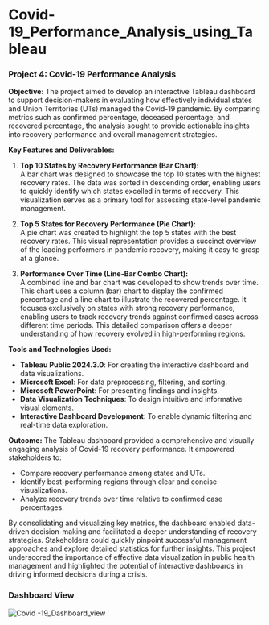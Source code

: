 # Covid-19_Performance_Analysis_using_Tableau

### Project 4: Covid-19 Performance Analysis

**Objective:**
The project aimed to develop an interactive Tableau dashboard to support decision-makers in evaluating how effectively individual states and Union Territories (UTs) managed the Covid-19 pandemic. By comparing metrics such as confirmed percentage, deceased percentage, and recovered percentage, the analysis sought to provide actionable insights into recovery performance and overall management strategies.

**Key Features and Deliverables:**

1. **Top 10 States by Recovery Performance (Bar Chart):**  
   A bar chart was designed to showcase the top 10 states with the highest recovery rates. The data was sorted in descending order, enabling users to quickly identify which states excelled in terms of recovery. This visualization serves as a primary tool for assessing state-level pandemic management.

2. **Top 5 States for Recovery Performance (Pie Chart):**  
   A pie chart was created to highlight the top 5 states with the best recovery rates. This visual representation provides a succinct overview of the leading performers in pandemic recovery, making it easy to grasp at a glance.

3. **Performance Over Time (Line-Bar Combo Chart):**  
   A combined line and bar chart was developed to show trends over time. This chart uses a column (bar) chart to display the confirmed percentage and a line chart to illustrate the recovered percentage. It focuses exclusively on states with strong recovery performance, enabling users to track recovery trends against confirmed cases across different time periods. This detailed comparison offers a deeper understanding of how recovery evolved in high-performing regions.

**Tools and Technologies Used:**
- **Tableau Public 2024.3.0**: For creating the interactive dashboard and data visualizations.
- **Microsoft Excel**: For data preprocessing, filtering, and sorting.
- **Microsoft PowerPoint**: For presenting findings and insights.
- **Data Visualization Techniques**: To design intuitive and informative visual elements.
- **Interactive Dashboard Development**: To enable dynamic filtering and real-time data exploration.

**Outcome:**
The Tableau dashboard provided a comprehensive and visually engaging analysis of Covid-19 recovery performance. It empowered stakeholders to:
- Compare recovery performance among states and UTs.
- Identify best-performing regions through clear and concise visualizations.
- Analyze recovery trends over time relative to confirmed case percentages.

By consolidating and visualizing key metrics, the dashboard enabled data-driven decision-making and facilitated a deeper understanding of recovery strategies. Stakeholders could quickly pinpoint successful management approaches and explore detailed statistics for further insights. This project underscored the importance of effective data visualization in public health management and highlighted the potential of interactive dashboards in driving informed decisions during a crisis.

### **Dashboard View**
![Covid -19_Dashboard_view](https://github.com/user-attachments/assets/3dc1c67d-438c-4323-aef7-982d1bde38e9)
